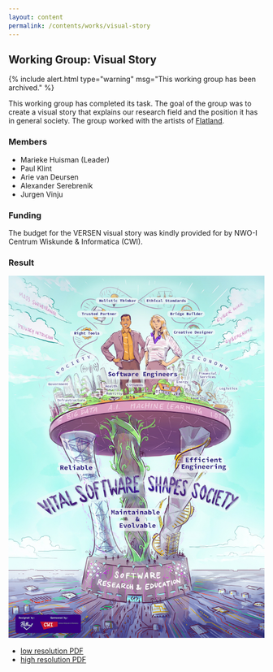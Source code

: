 ```yaml
---
layout: content
permalink: /contents/works/visual-story
---
```


## Working Group: Visual Story

{% include alert.html type="warning" msg="This working group has been archived." %}

This working group has completed its task. The goal of the group was to create a visual story that explains our research field and the position it has in general society.
The group worked with the artists of [Flatland](http://www.flatland.nl).

### Members

* Marieke Huisman (Leader)
* Paul Klint
* Arie van Deursen
* Alexander Serebrenik
* Jurgen Vinju

### Funding

The budget for the VERSEN visual story was kindly provided for by NWO-I Centrum Wiskunde & Informatica (CWI).

### Result

<img src="/assets/img/VERSEN_VisualStory-large.jpg">

* [low resolution PDF](/assets/pdf/VERSEN_VisualStory_Poster_Lowres.pdf)
* [high resolution PDF](/assets/pdf/VERSEN_VisualStory_Poster_Hires.pdf)
